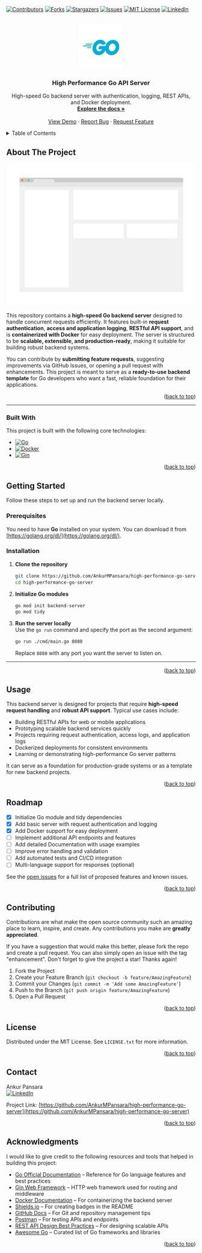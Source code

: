 <!-- Improved compatibility of back to top link: See: https://github.com/othneildrew/Best-README-Template/pull/73 -->
<a name="readme-top"></a>
<!--
*** Thanks for checking out the Best-README-Template. If you have a suggestion
*** that would make this better, please fork the repo and create a pull request
*** or simply open an issue with the tag "enhancement".
*** Don't forget to give the project a star!
*** Thanks again! Now go create something AMAZING! :D
-->



<!-- PROJECT SHIELDS -->
<!--
*** I'm using markdown "reference style" links for readability.
*** Reference links are enclosed in brackets [ ] instead of parentheses ( ).
*** See the bottom of this document for the declaration of the reference variables
*** for contributors-url, forks-url, etc. This is an optional, concise syntax you may use.
*** https://www.markdownguide.org/basic-syntax/#reference-style-links
-->
[![Contributors][contributors-shield]][contributors-url]
[![Forks][forks-shield]][forks-url]
[![Stargazers][stars-shield]][stars-url]
[![Issues][issues-shield]][issues-url]
[![MIT License][license-shield]][license-url]
[![LinkedIn][linkedin-shield]][linkedin-url]



<!-- PROJECT LOGO -->
<br />
<div align="center">
  <a href="https://go.dev">
    <img src="images/logo.png" alt="Logo" width="120" height="120">
  </a>

  <h3 align="center">High Performance Go API Server</h3>

  <p align="center">
    High-speed Go backend server with authentication, logging, REST APIs, and Docker deployment.
    <br />
    <a href="https://go.dev/doc"><strong>Explore the docs »</strong></a>
    <br />
    <br />
    <a href="https://www.google.com">View Demo</a>
    ·
    <a href="https://github.com/AnkurMPansara/high-performance-go-server/issues/new">Report Bug</a>
    ·
    <a href="https://github.com/AnkurMPansara/high-performance-go-server/issues/new">Request Feature</a>
  </p>
</div>



<!-- TABLE OF CONTENTS -->
<details>
  <summary>Table of Contents</summary>
  <ol>
    <li>
      <a href="#about-the-project">About The Project</a>
      <ul>
        <li><a href="#built-with">Built With</a></li>
      </ul>
    </li>
    <li>
      <a href="#getting-started">Getting Started</a>
      <ul>
        <li><a href="#prerequisites">Prerequisites</a></li>
        <li><a href="#installation">Installation</a></li>
      </ul>
    </li>
    <li><a href="#usage">Usage</a></li>
    <li><a href="#roadmap">Roadmap</a></li>
    <li><a href="#contributing">Contributing</a></li>
    <li><a href="#license">License</a></li>
    <li><a href="#contact">Contact</a></li>
    <li><a href="#acknowledgments">Acknowledgments</a></li>
  </ol>
</details>


<!-- ABOUT THE PROJECT -->
## About The Project

[![Go Backend Server Screenshot][product-screenshot]](https://example.com)

This repository contains a **high-speed Go backend server** designed to handle concurrent requests efficiently. It features built-in **request authentication**, **access and application logging**, **RESTful API support**, and is **containerized with Docker** for easy deployment. The server is structured to be **scalable, extensible, and production-ready**, making it suitable for building robust backend systems.  

You can contribute by **submitting feature requests**, suggesting improvements via GitHub Issues, or opening a pull request with enhancements. This project is meant to serve as a **ready-to-use backend template** for Go developers who want a fast, reliable foundation for their applications.  

<p align="right">(<a href="#readme-top">back to top</a>)</p>

---

### Built With

This project is built with the following core technologies:

* [![Go][GoLang]][Go-url]
* [![Docker][Docker]][Docker-url]
* [![Gin][Gin]][Gin-url]


<p align="right">(<a href="#readme-top">back to top</a>)</p>



<!-- GETTING STARTED -->
## Getting Started

Follow these steps to set up and run the backend server locally.

### Prerequisites

You need to have **Go** installed on your system. You can download it from [https://golang.org/dl/](https://golang.org/dl/).

### Installation

1. **Clone the repository**  
   ```sh
   git clone https://github.com/AnkurMPansara/high-performance-go-server.git
   cd high-performance-go-server
   ```

2. **Initialize Go modules**  
   ```sh
   go mod init backend-server
   go mod tidy
   ```

3. **Run the server locally**  
   Use the `go run` command and specify the port as the second argument:  
   ```sh
   go run ./cmd/main.go 8080
   ```
   Replace `8080` with any port you want the server to listen on.

---

<p align="right">(<a href="#readme-top">back to top</a>)</p>




<!-- USAGE EXAMPLES -->
## Usage

This backend server is designed for projects that require **high-speed request handling** and **robust API support**. Typical use cases include:

* Building RESTful APIs for web or mobile applications  
* Prototyping scalable backend services quickly  
* Projects requiring request authentication, access logs, and application logs  
* Dockerized deployments for consistent environments  
* Learning or demonstrating high-performance Go server patterns  

It can serve as a foundation for production-grade systems or as a template for new backend projects.

<p align="right">(<a href="#readme-top">back to top</a>)</p>



<!-- ROADMAP -->
## Roadmap

- [x] Initialize Go module and tidy dependencies  
- [x] Add basic server with request authentication and logging  
- [x] Add Docker support for easy deployment  
- [ ] Implement additional API endpoints and features  
- [ ] Add detailed Documentation with usage examples  
- [ ] Improve error handling and validation  
- [ ] Add automated tests and CI/CD integration  
- [ ] Multi-language support for responses (optional)  

See the [open issues](https://github.com/AnkurMPansara/high-performance-go-server/issues) for a full list of proposed features and known issues.

<p align="right">(<a href="#readme-top">back to top</a>)</p>



<!-- CONTRIBUTING -->
## Contributing

Contributions are what make the open source community such an amazing place to learn, inspire, and create. Any contributions you make are **greatly appreciated**.

If you have a suggestion that would make this better, please fork the repo and create a pull request. You can also simply open an issue with the tag "enhancement".
Don't forget to give the project a star! Thanks again!

1. Fork the Project
2. Create your Feature Branch (`git checkout -b feature/AmazingFeature`)
3. Commit your Changes (`git commit -m 'Add some AmazingFeature'`)
4. Push to the Branch (`git push origin feature/AmazingFeature`)
5. Open a Pull Request

<p align="right">(<a href="#readme-top">back to top</a>)</p>



<!-- LICENSE -->
## License

Distributed under the MIT License. See `LICENSE.txt` for more information.

<p align="right">(<a href="#readme-top">back to top</a>)</p>



<!-- CONTACT -->
## Contact

Ankur Pansara  
 [![LinkedIn][linkedin-shield]](https://in.linkedin.com/in/ankur-pansara)

Project Link: [https://github.com/AnkurMPansara/high-performance-go-server](https://github.com/AnkurMPansara/high-performance-go-server)

<p align="right">(<a href="#readme-top">back to top</a>)</p>



<!-- ACKNOWLEDGMENTS -->
## Acknowledgments

I would like to give credit to the following resources and tools that helped in building this project:

* [Go Official Documentation](https://golang.org/doc/) – Reference for Go language features and best practices  
* [Gin Web Framework](https://github.com/gin-gonic/gin) – HTTP web framework used for routing and middleware  
* [Docker Documentation](https://docs.docker.com/) – For containerizing the backend server  
* [Shields.io](https://shields.io/) – For creating badges in the README  
* [GitHub Docs](https://docs.github.com/) – For Git and repository management tips  
* [Postman](https://www.postman.com/) – For testing APIs and endpoints  
* [REST API Design Best Practices](https://restfulapi.net/) – For designing scalable APIs  
* [Awesome Go](https://awesome-go.com/) – Curated list of Go frameworks and libraries  

<p align="right">(<a href="#readme-top">back to top</a>)</p>



<!-- MARKDOWN LINKS & IMAGES -->
<!-- https://www.markdownguide.org/basic-syntax/#reference-style-links -->
[contributors-shield]: https://img.shields.io/github/contributors/othneildrew/Best-README-Template.svg?style=for-the-badge
[contributors-url]: https://github.com/othneildrew/Best-README-Template/graphs/contributors
[forks-shield]: https://img.shields.io/github/forks/othneildrew/Best-README-Template.svg?style=for-the-badge
[forks-url]: https://github.com/othneildrew/Best-README-Template/network/members
[stars-shield]: https://img.shields.io/github/stars/othneildrew/Best-README-Template.svg?style=for-the-badge
[stars-url]: https://github.com/othneildrew/Best-README-Template/stargazers
[issues-shield]: https://img.shields.io/github/issues/othneildrew/Best-README-Template.svg?style=for-the-badge
[issues-url]: https://github.com/othneildrew/Best-README-Template/issues
[license-shield]: https://img.shields.io/github/license/othneildrew/Best-README-Template.svg?style=for-the-badge
[license-url]: https://github.com/othneildrew/Best-README-Template/blob/master/LICENSE.txt
[linkedin-shield]: https://img.shields.io/badge/-LinkedIn-black.svg?style=for-the-badge&logo=linkedin&colorB=555
[linkedin-url]: https://linkedin.com/in/othneildrew
[product-screenshot]: images/screenshot.png
[Next.js]: https://img.shields.io/badge/next.js-000000?style=for-the-badge&logo=nextdotjs&logoColor=white
[Next-url]: https://nextjs.org/
[React.js]: https://img.shields.io/badge/React-20232A?style=for-the-badge&logo=react&logoColor=61DAFB
[React-url]: https://reactjs.org/
[Vue.js]: https://img.shields.io/badge/Vue.js-35495E?style=for-the-badge&logo=vuedotjs&logoColor=4FC08D
[Vue-url]: https://vuejs.org/
[Angular.io]: https://img.shields.io/badge/Angular-DD0031?style=for-the-badge&logo=angular&logoColor=white
[Angular-url]: https://angular.io/
[Svelte.dev]: https://img.shields.io/badge/Svelte-4A4A55?style=for-the-badge&logo=svelte&logoColor=FF3E00
[Svelte-url]: https://svelte.dev/
[Laravel.com]: https://img.shields.io/badge/Laravel-FF2D20?style=for-the-badge&logo=laravel&logoColor=white
[Laravel-url]: https://laravel.com
[Bootstrap.com]: https://img.shields.io/badge/Bootstrap-563D7C?style=for-the-badge&logo=bootstrap&logoColor=white
[Bootstrap-url]: https://getbootstrap.com
[JQuery.com]: https://img.shields.io/badge/jQuery-0769AD?style=for-the-badge&logo=jquery&logoColor=white
[JQuery-url]: https://jquery.com 
[GoLang]: https://img.shields.io/badge/Go-00ADD8?style=for-the-badge&logo=go&logoColor=white
[Go-url]: https://golang.org/
[Docker]: https://img.shields.io/badge/Docker-2496ED?style=for-the-badge&logo=docker&logoColor=white
[Docker-url]: https://www.docker.com/
[Gin]: https://img.shields.io/badge/Gin-00ADD8?style=for-the-badge&logo=go&logoColor=white
[Gin-url]: https://github.com/gin-gonic/gin
[GORM]: https://img.shields.io/badge/GORM-2EC866?style=for-the-badge&logo=go&logoColor=white
[GORM-url]: https://gorm.io/
